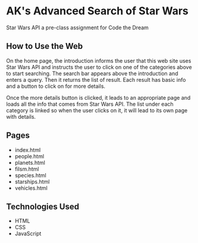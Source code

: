 # AK's Advanced Search of Star Wars
Star Wars API a pre-class assignment for Code the Dream

## How to Use the Web
On the home page, the introduction informs the user that this web site uses Star Wars API and instructs the user to click on one of the categories above to start searching. The search bar appears above the introduction and enters a query. Then it returns the list of result. Each result has basic info and a button to click on for more details. 

Once the more details button is clicked, it leads to an appropriate page and loads all the info that comes from Star Wars API. The list under each category is linked so when the user clicks on it, it will lead to its own page with details. 

## Pages
- index.html
- people.html
- planets.html
- filsm.html
- species.html
- starships.html
- vehicles.html

## Technologies Used
- HTML
- CSS
- JavaScript

